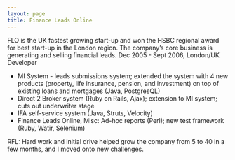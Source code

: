 ```yaml
---
layout: page
title: Finance Leads Online
---
```



FLO is the UK fastest growing start-up and won the HSBC regional award for best
start-up in the London region. The company’s core business is generating and
selling financial leads. 
Dec 2005 - Sept 2006, London/UK 
Developer 

* MI System - leads submissions system; extended the system with 4 new products
  (property, life insurance, pension, and investment) on top of existing loans
  and mortgages (Java, PostgresQL)
* Direct 2 Broker system (Ruby on Rails, Ajax); extension to MI system; cuts
  out underwriter stage
* IFA self-service system (Java, Struts, Velocity)
* Finance Leads Online, Misc: Ad-hoc reports (Perl); new test framework (Ruby, Watir, Selenium)

RFL: Hard work and initial drive helped grow the company from 5 to 40 in a few
months, and I moved onto new challenges.


